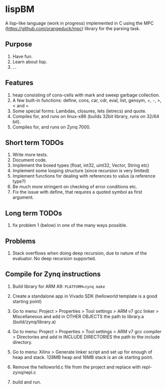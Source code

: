 # lispBM

A lisp-like language (work in progress) implemented in C using the MPC (https://github.com/orangeduck/mpc) library for the parsing task.

## Purpose
1. Have fun.
2. Learn about lisp.
3. ...

## Features
1. heap consisting of cons-cells with mark and sweep garbage collection.
2. A few built-in functions: define, cons, car, cdr, eval, list, gensym, +, -, >, < and =
3. Some special forms: Lambdas, closures, lets (letrecs) and quote.
4. Compiles for, and runs on linux-x86 (builds 32bit library, runs on 32/64 bit).
5. Compiles for, and runs on Zynq 7000.  

## Short term TODOs
1. Write more tests.
2. Document code.
3. Implement the boxed types (float, int32, uint32, Vector, String etc)
4. Implement some looping structure (since recursion is very limited)
5. Implement functions for dealing with references to valus (a reference type?)
6. Be much more stringent on checking of error conditions etc. 
7. Fix the issue with define, that requires a quoted symbol as first argument.

## Long term TODOs
1. fix problem 1 (below) in one of the many ways possible.

## Problems
1. Stack overflows when doing deep recursion, due to nature of the evaluator. No deep recursion supported.


## Compile for Zynq instructions

1. Build library for ARM A9: `PLATFORM=zynq make`

2. Create a standalone app in Vivado SDK (helloworld template is a good starting point) 

3. Go to menu: Project > Properties > Tool settings > ARM v7 gcc linker > Miscellaneous
   and add in OTHER OBJECTS the path to library.a (build/zynq/library.a)

4. Go to menu: Project > Properties > Tool settings > ARM v7 gcc compiler > Directories
   and add in INCLUDE DIRECTORIES the path to the include directory.

5. Go to menu: Xilinx > Generate linker script
   and set up for enough of heap and stack. 128MB heap and 16MB stack is an ok starting point.

6. Remove the helloworld.c file from the project and replace with repl-zynq/repl.c

7. build and run. 
